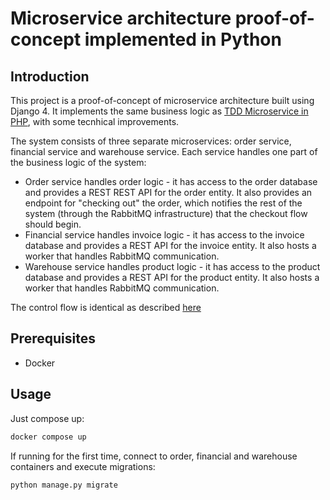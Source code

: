 # Microservice architecture proof-of-concept implemented in Python
## Introduction
This project is a proof-of-concept of microservice architecture built using Django 4. It implements the same business logic as [TDD Microservice in PHP](https://github.com/madeindra/codeigniter-microservice/tree/master), with some tecnhical improvements.

The system consists of three separate microservices: order service, financial service and warehouse service. Each service handles one part of the business logic of the system:
- Order service handles order logic - it has access to the order database and provides a REST REST API for the order entity. It also provides an endpoint for "checking out" the order, which notifies the rest of the system (through the RabbitMQ infrastructure) that the checkout flow should begin.
- Financial service handles invoice logic - it has access to the invoice database and provides a REST API for the invoice entity. It also hosts a worker that handles RabbitMQ communication.
- Warehouse service handles product logic - it has access to the product database and provides a REST API for the product entity. It also hosts a worker that handles RabbitMQ communication.

The control flow is identical as described [here](https://github.com/madeindra/codeigniter-microservice/tree/master#architecture)

## Prerequisites
- Docker

## Usage
Just compose up:
```bash
docker compose up
```

If running for the first time, connect to order, financial and warehouse containers and execute migrations:
```bash
python manage.py migrate
```